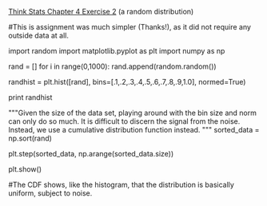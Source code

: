 [Think Stats Chapter 4 Exercise 2](http://greenteapress.com/thinkstats2/html/thinkstats2005.html#toc41) (a random distribution)

#This is assignment was much simpler (Thanks!), as it did not require any outside data at all.

import random
import matplotlib.pyplot as plt
import numpy as np

rand = []
for i in range(0,1000):
    rand.append(random.random())

randhist = plt.hist([rand], bins=[.1,.2,.3,.4,.5,.6,.7,.8,.9,1.0], normed=True)

print randhist


"""Given the size of the data set, playing around with the bin size and norm can only do so much.
    It is difficult to discern the signal from the noise.  Instead, we use a cumulative distribution function instead.
"""
sorted_data = np.sort(rand)


plt.step(sorted_data, np.arange(sorted_data.size))

plt.show()

#The CDF shows, like the histogram, that the distribution is basically uniform, subject to noise.


	
